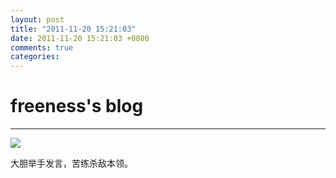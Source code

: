 ```yaml
---
layout: post
title: "2011-11-20 15:21:03"
date: 2011-11-20 15:21:03 +0800
comments: true
categories: 
---
```


# freeness's blog

----------

![](http://okqmqrbgo.bkt.clouddn.com/201111201521031.jpg)

>
大胆举手发言，苦练杀敌本领。